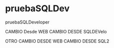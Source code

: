 # pruebaSQLDev
pruebaSQLDeveloper

CAMBIO Desde WEB
 CAMBIO DESDE SQLDEVelo
 
 OTRO CAMBIO DESDE WEB
 CAMBIO DESDE SQL2